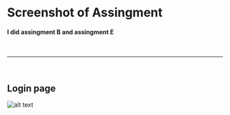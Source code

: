 <h1>Screenshot of Assingment</h1>
<h4>I did assingment B and assingment E</h4>
<br/>
<hr/>
<br/>
<h2>Login page</h2>

![alt text](https://github.com/anujshaan/evstudio-backend/blob/main/Assets/loginPostman.jpg?raw=true)